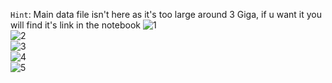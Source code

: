 `Hint`: Main data file isn't here as it's too large around 3 Giga, if u want it you will find it's link in the notebook
![1](https://github.com/ezzat223/Data-analysis/assets/81256315/8bf4d765-708d-4d67-9a0a-deb5e990115f)
<br>
![2](https://github.com/ezzat223/Data-analysis/assets/81256315/c6858bb3-0340-4283-8f1d-c745017e7a8c)
<br>
![3](https://github.com/ezzat223/Data-analysis/assets/81256315/62dfe160-c748-47ec-9256-1f87f17c5dab)
<br>
![4](https://github.com/ezzat223/Data-analysis/assets/81256315/b0fe72f8-835e-4f4f-8316-9cc2a50ad1c5)
<br>
![5](https://github.com/ezzat223/Data-analysis/assets/81256315/75c33f13-cf30-4e67-8be1-ac728fc3d26e)
